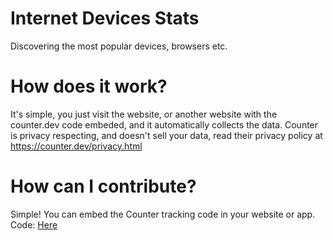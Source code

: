 # Internet Devices Stats
Discovering the most popular devices, browsers etc.
# How does it work?
It's simple, you just visit the website, or another website with the counter.dev code embeded, and it automatically collects the data. Counter is privacy respecting, and doesn't sell your data, read their privacy policy at https://counter.dev/privacy.html
# How can I contribute?
Simple! You can embed the Counter tracking code in your website or app.
Code: <a href=https://github.com/JoshAtticus/internet-devices-stats/blob/main/tracking-code.md>Here</a>
